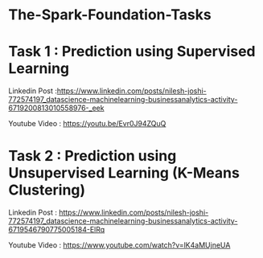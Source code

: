 # The-Spark-Foundation-Tasks

# Task 1 : Prediction using Supervised Learning

Linkedin Post :https://www.linkedin.com/posts/nilesh-joshi-772574197_datascience-machinelearning-businessanalytics-activity-6719200813010558976-_eek 

Youtube Video : https://youtu.be/Evr0J94ZQuQ

# Task 2 : Prediction using Unsupervised Learning (K-Means Clustering)

Linkedin Post : https://www.linkedin.com/posts/nilesh-joshi-772574197_datascience-machinelearning-businessanalytics-activity-6719546790775005184-ElRq

Youtube Video : https://www.youtube.com/watch?v=lK4aMUjneUA
